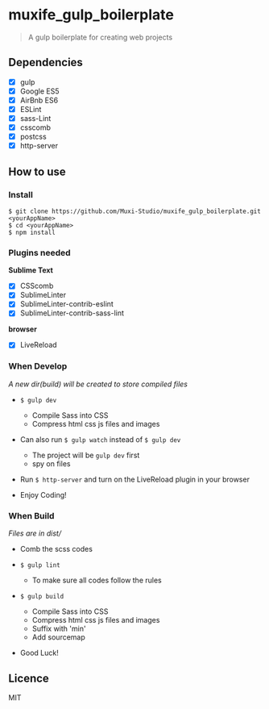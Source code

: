 # muxife_gulp_boilerplate

> A gulp boilerplate for creating web projects 

## Dependencies

- [x] gulp
- [x] Google ES5
- [x] AirBnb ES6 
- [x] ESLint
- [x] sass-Lint
- [x] csscomb
- [x] postcss
- [x] http-server

## How to use

### Install
	$ git clone https://github.com/Muxi-Studio/muxife_gulp_boilerplate.git <yourAppName>
    $ cd <yourAppName>
    $ npm install
    
### Plugins needed

**Sublime Text**

- [x] CSScomb
- [x] SublimeLinter
- [x] SublimeLinter-contrib-eslint
- [x] SublimeLinter-contrib-sass-lint

**browser**

- [x] LiveReload

### When Develop

_A new dir(build) will be created to store compiled files_

- `$ gulp dev`

	- Compile Sass into CSS 
	- Compress html  css   js  files and  images

- Can also run `$ gulp watch` instead of `$ gulp dev`

	- The project will be `gulp dev` first
	- spy on files  

- Run `$ http-server` and turn on the LiveReload plugin in your browser 

- Enjoy Coding!

### When Build

_Files are in dist/_

- Comb the scss codes

- `$ gulp lint`

	-  To make sure all codes follow the rules

- `$ gulp build`
	
	- Compile Sass into CSS 
	- Compress html  css   js  files and images
	- Suffix with 'min'
	- Add sourcemap

- Good Luck!
	
## Licence

MIT

    